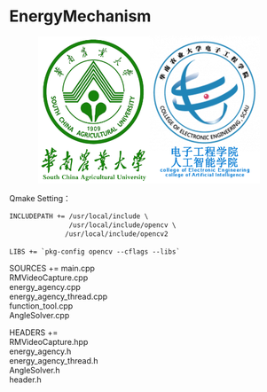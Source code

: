 # EnergyMechanism

<div align=center><img src="https://github.com/LinkLiar/ImageStorage/blob/master/SchoolBadge.png" width="200" height="265"/><img src="https://github.com/LinkLiar/ImageStorage/blob/master/CollegeBadge.png" width="200" height="265"/></div>

Qmake Setting：

    INCLUDEPATH += /usr/local/include \
                   /usr/local/include/opencv \
                  /usr/local/include/opencv2
                 
    LIBS += `pkg-config opencv --cflags --libs`

SOURCES += main.cpp \
    RMVideoCapture.cpp \
    energy_agency.cpp \
    energy_agency_thread.cpp \
    function_tool.cpp \
    AngleSolver.cpp

HEADERS += \
    RMVideoCapture.hpp \
    energy_agency.h \
    energy_agency_thread.h \
    AngleSolver.h \
    header.h
